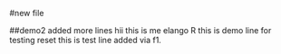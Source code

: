 #new file

##demo2
added more lines
    hii this is me elango R
    this is demo line for testing reset
    this is test line added via f1.

